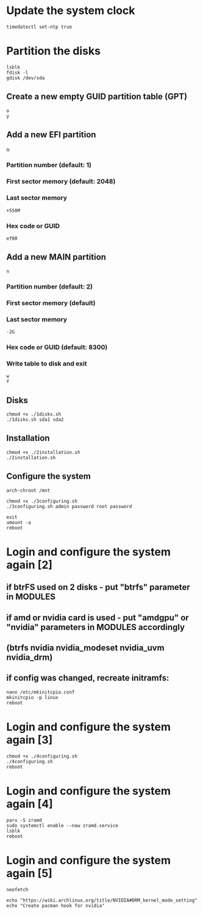# Update the system clock
```
timedatectl set-ntp true
```

# Partition the disks
```
lsblk
fdisk -l
gdisk /dev/sda
```
## Create a new empty GUID partition table (GPT)
```
o
y
```
## Add a new EFI partition
n
### Partition number (default: 1)
### First sector memory (default: 2048)
### Last sector memory
```
+550M
```
### Hex code or GUID
```
ef00
```
## Add a new MAIN partition
```
n
```
### Partition number (default: 2)
### First sector memory (default)
### Last sector memory
```
-2G
```
### Hex code or GUID (default: 8300)
### Write table to disk and exit
```
w
Y
```

## Disks
```
chmod +x ./1disks.sh
./1disks.sh sda1 sda2
```

## Installation
```
chmod +x ./2installation.sh
./2installation.sh
```

## Configure the system
```
arch-chroot /mnt

chmod +x ./3configuring.sh
./3configuring.sh admin password root password

exit
umount -a
reboot
```

# Login and configure the system again [2]
## if btrFS used on 2 disks - put "btrfs" parameter in MODULES
## if amd or nvidia card is used - put "amdgpu" or "nvidia" parameters in MODULES accordingly
## (btrfs nvidia nvidia_modeset nvidia_uvm nvidia_drm)
## if config was changed, recreate initramfs:
```
nano /etc/mkinitcpio.conf
mkinitcpio -p linux
reboot
```

# Login and configure the system again [3]
```
chmod +x ./4configuring.sh
./4configuring.sh
reboot
```

# Login and configure the system again [4]
```
paru -S zramd
sudo systemctl enable --now zramd.service
lsblk
reboot
```

# Login and configure the system again [5]
```
neofetch

echo "https://wiki.archlinux.org/title/NVIDIA#DRM_kernel_mode_setting"
echo "Create pacman hook for nvidia"
```
